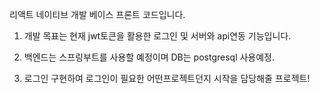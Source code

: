 리액트 네이티브 개발 베이스 프론트 코드입니다.

1. 개발 목표는 현재 jwt토큰을 활용한 로그인 및 서버와 api연동 기능입니다.

2. 백엔드는 스프링부트를 사용할 예정이며 DB는 postgresql 사용예정.

3. 로그인 구현하여 로그인이 필요한 어떤프로젝트던지 시작을 담당해줄 프로젝트!